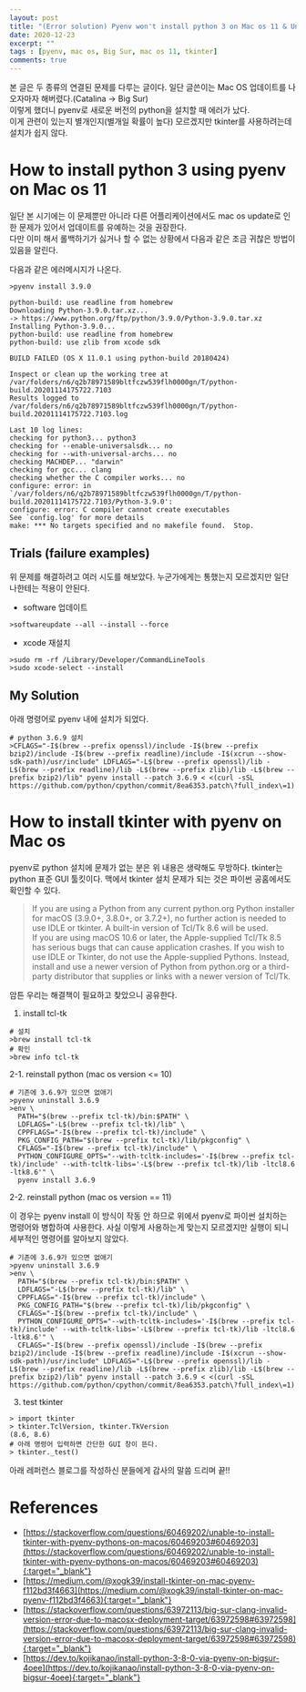 ```yaml
---
layout: post
title: "(Error solution) Pyenv won't install python 3 on Mac os 11 & Unable to install tkinter with pyenv Pythons on MacOS"
date: 2020-12-23
excerpt: ""
tags : [pyenv, mac os, Big Sur, mac os 11, tkinter]
comments: true
---
```


본 글은 두 종류의 연결된 문제를 다루는 글이다. 일단 글쓴이는 Mac OS 업데이트를 나오자마자 해버렸다.(Catalina -> Big Sur)  
이렇게 했더니 pyenv로 새로운 버전의 python을 설치할 때 에러가 났다.  
이게 관련이 있는지 별개인지(별개일 확률이 높다) 모르겠지만 tkinter를 사용하려는데 설치가 쉽지 않다.

# How to install python 3 using pyenv on Mac os 11

일단 본 시기에는 이 문제뿐만 아니라 다른 어플리케이션에서도 mac os update로 인한 문제가 있어서 업데이트를 유예하는 것을 권장한다.  
다만 이미 해서 롤백하기가 싫거나 할 수 없는 상황에서 다음과 같은 조금 귀찮은 방법이 있음을 알린다.

다음과 같은 에러메시지가 나온다.
```shell script
>pyenv install 3.9.0

python-build: use readline from homebrew
Downloading Python-3.9.0.tar.xz...
-> https://www.python.org/ftp/python/3.9.0/Python-3.9.0.tar.xz
Installing Python-3.9.0...
python-build: use readline from homebrew
python-build: use zlib from xcode sdk

BUILD FAILED (OS X 11.0.1 using python-build 20180424)

Inspect or clean up the working tree at /var/folders/n6/q2b78971589bltfczw539flh0000gn/T/python-build.20201114175722.7103
Results logged to /var/folders/n6/q2b78971589bltfczw539flh0000gn/T/python-build.20201114175722.7103.log

Last 10 log lines:
checking for python3... python3
checking for --enable-universalsdk... no
checking for --with-universal-archs... no
checking MACHDEP... "darwin"
checking for gcc... clang
checking whether the C compiler works... no
configure: error: in `/var/folders/n6/q2b78971589bltfczw539flh0000gn/T/python-build.20201114175722.7103/Python-3.9.0':
configure: error: C compiler cannot create executables
See `config.log' for more details
make: *** No targets specified and no makefile found.  Stop.
```

## Trials (failure examples)

위 문제를 해결하려고 여러 시도를 해보았다. 누군가에게는 통했는지 모르겠지만 일단 나한테는 적용이 안된다.

* software 업데이트
```shell script
>softwareupdate --all --install --force
```

* xcode 재설치
```shell script
>sudo rm -rf /Library/Developer/CommandLineTools
>sudo xcode-select --install
```

## My Solution

아래 명령어로 pyenv 내에 설치가 되었다.  
```shell script
# python 3.6.9 설치
>CFLAGS="-I$(brew --prefix openssl)/include -I$(brew --prefix bzip2)/include -I$(brew --prefix readline)/include -I$(xcrun --show-sdk-path)/usr/include" LDFLAGS="-L$(brew --prefix openssl)/lib -L$(brew --prefix readline)/lib -L$(brew --prefix zlib)/lib -L$(brew --prefix bzip2)/lib" pyenv install --patch 3.6.9 < <(curl -sSL https://github.com/python/cpython/commit/8ea6353.patch\?full_index\=1)
```

# How to install tkinter with pyenv on Mac os

pyenv로 python 설치에 문제가 없는 분은 위 내용은 생략해도 무방하다.
tkinter는 python 표준 GUI 툴킷이다.
맥에서 tkinter 설치 문제가 되는 것은 파이썬 공홈에서도 확인할 수 있다.

>If you are using a Python from any current python.org Python installer for macOS (3.9.0+, 3.8.0+, or 3.7.2+), no further action is needed to use IDLE or tkinter. A built-in version of Tcl/Tk 8.6 will be used.  
>If you are using macOS 10.6 or later, the Apple-supplied Tcl/Tk 8.5 has serious bugs that can cause application crashes. If you wish to use IDLE or Tkinter, do not use the Apple-supplied Pythons. Instead, install and use a newer version of Python from python.org or a third-party distributor that supplies or links with a newer version of Tcl/Tk.

암튼 우리는 해결책이 필요하고 찾았으니 공유한다.

1. install tcl-tk
```shell script
# 설치
>brew install tcl-tk
# 확인
>brew info tcl-tk
```

2-1. reinstall python (mac os version <= 10)
```shell script
# 기존에 3.6.9가 있으면 없애기
>pyenv uninstall 3.6.9
>env \
  PATH="$(brew --prefix tcl-tk)/bin:$PATH" \
  LDFLAGS="-L$(brew --prefix tcl-tk)/lib" \
  CPPFLAGS="-I$(brew --prefix tcl-tk)/include" \
  PKG_CONFIG_PATH="$(brew --prefix tcl-tk)/lib/pkgconfig" \
  CFLAGS="-I$(brew --prefix tcl-tk)/include" \
  PYTHON_CONFIGURE_OPTS="--with-tcltk-includes='-I$(brew --prefix tcl-tk)/include' --with-tcltk-libs='-L$(brew --prefix tcl-tk)/lib -ltcl8.6 -ltk8.6'" \
  pyenv install 3.6.9
```

2-2. reinstall python (mac os version == 11)

이 경우는 pyenv install 이 방식이 작동 안 하므로 위에서 pyenv로 파이썬 설치하는 명령어와 병합하여 사용한다.
사실 이렇게 사용하는게 맞는지 모르겠지만 실행이 되니 세부적인 명령어를 알아보지 않았다.
```shell script
# 기존에 3.6.9가 있으면 없애기
>pyenv uninstall 3.6.9
>env \
  PATH="$(brew --prefix tcl-tk)/bin:$PATH" \
  LDFLAGS="-L$(brew --prefix tcl-tk)/lib" \
  CPPFLAGS="-I$(brew --prefix tcl-tk)/include" \
  PKG_CONFIG_PATH="$(brew --prefix tcl-tk)/lib/pkgconfig" \
  CFLAGS="-I$(brew --prefix tcl-tk)/include" \
  PYTHON_CONFIGURE_OPTS="--with-tcltk-includes='-I$(brew --prefix tcl-tk)/include' --with-tcltk-libs='-L$(brew --prefix tcl-tk)/lib -ltcl8.6 -ltk8.6'" \
  CFLAGS="-I$(brew --prefix openssl)/include -I$(brew --prefix bzip2)/include -I$(brew --prefix readline)/include -I$(xcrun --show-sdk-path)/usr/include" LDFLAGS="-L$(brew --prefix openssl)/lib -L$(brew --prefix readline)/lib -L$(brew --prefix zlib)/lib -L$(brew --prefix bzip2)/lib" pyenv install --patch 3.6.9 < <(curl -sSL https://github.com/python/cpython/commit/8ea6353.patch\?full_index\=1)
```

3. test tkinter
```shell script
> import tkinter
> tkinter.TclVersion, tkinter.TkVersion
(8.6, 8.6)
# 아래 명령어 입력하면 간단한 GUI 창이 뜬다.
> tkinter._test()
```

아래 레퍼런스 블로그를 작성하신 분들에게 감사의 말씀 드리며 끝!!

# References

* [https://stackoverflow.com/questions/60469202/unable-to-install-tkinter-with-pyenv-pythons-on-macos/60469203#60469203](https://stackoverflow.com/questions/60469202/unable-to-install-tkinter-with-pyenv-pythons-on-macos/60469203#60469203){:target="_blank"}
* [https://medium.com/@xogk39/install-tkinter-on-mac-pyenv-f112bd3f4663](https://medium.com/@xogk39/install-tkinter-on-mac-pyenv-f112bd3f4663){:target="_blank"}
* [https://stackoverflow.com/questions/63972113/big-sur-clang-invalid-version-error-due-to-macosx-deployment-target/63972598#63972598](https://stackoverflow.com/questions/63972113/big-sur-clang-invalid-version-error-due-to-macosx-deployment-target/63972598#63972598){:target="_blank"}
* [https://dev.to/kojikanao/install-python-3-8-0-via-pyenv-on-bigsur-4oee](https://dev.to/kojikanao/install-python-3-8-0-via-pyenv-on-bigsur-4oee){:target="_blank"}
